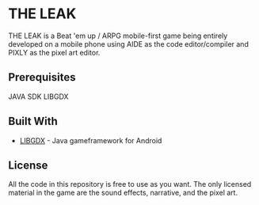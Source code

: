 # THE LEAK

THE LEAK is a Beat 'em up / ARPG mobile-first game being entirely developed on a mobile phone using AIDE as the code editor/compiler and PIXLY as the pixel art editor.


## Prerequisites

JAVA SDK
LIBGDX

## Built With

* [LIBGDX](https://libgdx.badlogicgames.com/documentation/) - Java gameframework for Android

## License

All the code in this repository is free to use as you want. The only licensed material in the game are the sound effects, narrative, and the pixel art.
